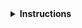<details>
<summary><strong>Instructions</strong></summary>

Thanks for contributing!

If this pull request is about a specific episode within a lesson, please provide the details of the lesson.

If the pull request is urgent email rsginfo@soton.ac.uk

You may delete these instructions from your comment.

\- Southampton Research Software Group
</details>
